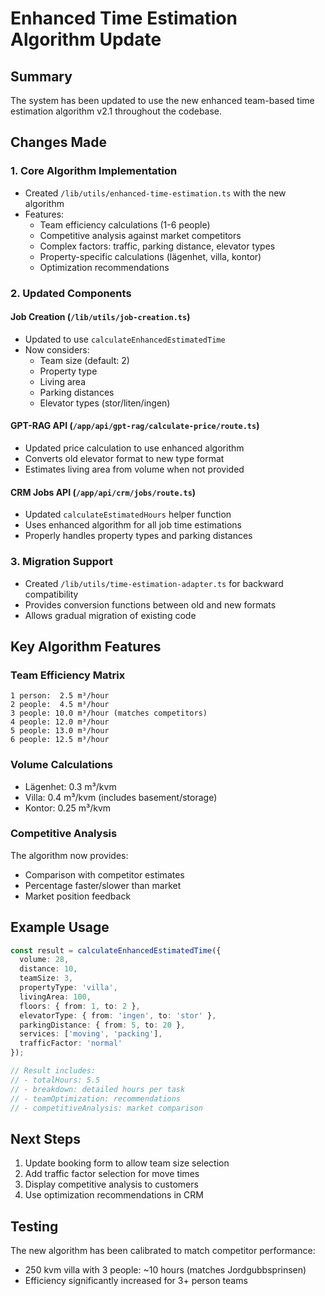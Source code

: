 # Enhanced Time Estimation Algorithm Update

## Summary
The system has been updated to use the new enhanced team-based time estimation algorithm v2.1 throughout the codebase.

## Changes Made

### 1. Core Algorithm Implementation
- Created `/lib/utils/enhanced-time-estimation.ts` with the new algorithm
- Features:
  - Team efficiency calculations (1-6 people)
  - Competitive analysis against market competitors
  - Complex factors: traffic, parking distance, elevator types
  - Property-specific calculations (lägenhet, villa, kontor)
  - Optimization recommendations

### 2. Updated Components

#### Job Creation (`/lib/utils/job-creation.ts`)
- Updated to use `calculateEnhancedEstimatedTime`
- Now considers:
  - Team size (default: 2)
  - Property type
  - Living area
  - Parking distances
  - Elevator types (stor/liten/ingen)

#### GPT-RAG API (`/app/api/gpt-rag/calculate-price/route.ts`)
- Updated price calculation to use enhanced algorithm
- Converts old elevator format to new type format
- Estimates living area from volume when not provided

#### CRM Jobs API (`/app/api/crm/jobs/route.ts`)
- Updated `calculateEstimatedHours` helper function
- Uses enhanced algorithm for all job time estimations
- Properly handles property types and parking distances

### 3. Migration Support
- Created `/lib/utils/time-estimation-adapter.ts` for backward compatibility
- Provides conversion functions between old and new formats
- Allows gradual migration of existing code

## Key Algorithm Features

### Team Efficiency Matrix
```
1 person:  2.5 m³/hour
2 people:  4.5 m³/hour  
3 people: 10.0 m³/hour (matches competitors)
4 people: 12.0 m³/hour
5 people: 13.0 m³/hour
6 people: 12.5 m³/hour
```

### Volume Calculations
- Lägenhet: 0.3 m³/kvm
- Villa: 0.4 m³/kvm (includes basement/storage)
- Kontor: 0.25 m³/kvm

### Competitive Analysis
The algorithm now provides:
- Comparison with competitor estimates
- Percentage faster/slower than market
- Market position feedback

## Example Usage

```typescript
const result = calculateEnhancedEstimatedTime({
  volume: 28,
  distance: 10,
  teamSize: 3,
  propertyType: 'villa',
  livingArea: 100,
  floors: { from: 1, to: 2 },
  elevatorType: { from: 'ingen', to: 'stor' },
  parkingDistance: { from: 5, to: 20 },
  services: ['moving', 'packing'],
  trafficFactor: 'normal'
});

// Result includes:
// - totalHours: 5.5
// - breakdown: detailed hours per task
// - teamOptimization: recommendations
// - competitiveAnalysis: market comparison
```

## Next Steps
1. Update booking form to allow team size selection
2. Add traffic factor selection for move times
3. Display competitive analysis to customers
4. Use optimization recommendations in CRM

## Testing
The new algorithm has been calibrated to match competitor performance:
- 250 kvm villa with 3 people: ~10 hours (matches Jordgubbsprinsen)
- Efficiency significantly increased for 3+ person teams